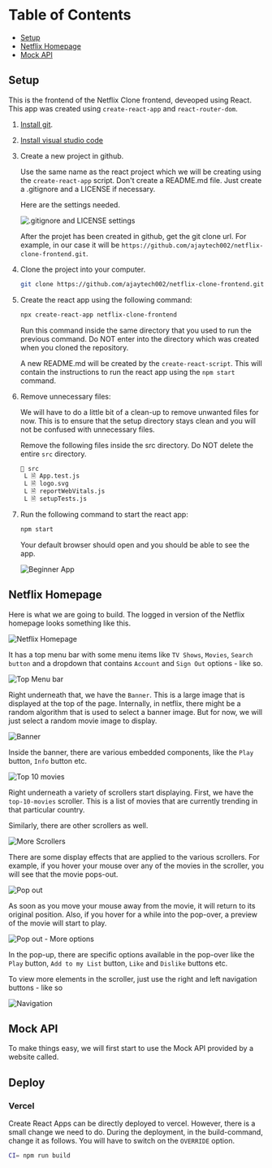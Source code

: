 # Table of Contents

- [Setup](#setup)
- [Netflix Homepage](#netflix-homepage)
- [Mock API](#mock-api)

## Setup

This is the frontend of the Netflix Clone frontend, deveoped using React. This app was created using `create-react-app` and `react-router-dom`.

1. [Install git](https://git-scm.com/downloads).
2. [Install visual studio code](https://code.visualstudio.com/)
3. Create a new project in github.

   Use the same name as the react project which we will be creating using the `create-react-app` script. Don't create a README.md file. Just create a .gitignore and a LICENSE if necessary.

   Here are the settings needed.

   ![.gitignore and LICENSE settings](/docs/images/github-create-repository-initial-setup.png)

   After the projet has been created in github, get the git clone url. For example, in our case it will be `https://github.com/ajaytech002/netflix-clone-frontend.git`.

4. Clone the project into your computer.

   ```bash
   git clone https://github.com/ajaytech002/netflix-clone-frontend.git
   ```

5. Create the react app using the following command:

   ```bash
   npx create-react-app netflix-clone-frontend
   ```

   Run this command inside the same directory that you used to run the previous command. Do NOT enter into the directory which was created when you cloned the repository.

   A new README.md will be created by the `create-react-script`. This will contain the instructions to run the react app using the `npm start` command.

6. Remove unnecessary files:

   We will have to do a little bit of a clean-up to remove unwanted files for now. This is to ensure that the setup directory stays clean and you will not be confused with unnecessary files.

   Remove the following files inside the src directory. Do NOT delete the entire `src` directory.

   ```bash
   📁 src
    Ⳑ 🗎 App.test.js
    Ⳑ 🗎 logo.svg
    Ⳑ 🗎 reportWebVitals.js
    Ⳑ 🗎 setupTests.js
   ```

7. Run the following command to start the react app:

   ```bash
   npm start
   ```

   Your default browser should open and you should be able to see the app.

   ![Beginner App](/docs/images/react-app-start.png)

## Netflix Homepage

Here is what we are going to build. The logged in version of the Netflix homepage looks something like this.

![Netflix Homepage](/docs/images/netflix-home-page-banner.png)

It has a top menu bar with some menu items like `TV Shows`, `Movies`, `Search button` and a dropdown that contains `Account` and `Sign Out` options - like so.

![Top Menu bar](/docs/images/netflix-home-page-top-menu.png)

Right underneath that, we have the `Banner`. This is a large image that is displayed at the top of the page. Internally, in netflix, there might be a random algorithm that is used to select a banner image. But for now, we will just select a random movie image to display.

![Banner](/docs/images/netflix-home-page-banner-image.png)

Inside the banner, there are various embedded components, like the `Play` button, `Info` button etc.

![Top 10 movies](/docs/images/netflix-home-page-top-10-scroller.png)

Right underneath a variety of scrollers start displaying. First, we have the `top-10-movies` scroller. This is a list of movies that are currently trending in that particular country.

Similarly, there are other scrollers as well.

![More Scrollers](/docs/images/netflix-home-page-more-scrollers.png)

There are some display effects that are applied to the various scrollers. For example, if you hover your mouse over any of the movies in the scroller, you will see that the movie pops-out.

![Pop out](/docs/images/pop-out.gif)

As soon as you move your mouse away from the movie, it will return to its original position. Also, if you hover for a while into the pop-over, a preview of the movie will start to play.

![Pop out - More options](/docs/images/pop-out-more-options.png)

In the pop-up, there are specific options available in the pop-over like the `Play` button, `Add to my List` button, `Like` and `Dislike` buttons etc.

To view more elements in the scroller, just use the right and left navigation buttons - like so

![Navigation](/docs/images/scroller-right-left.gif)

## Mock API

To make things easy, we will first start to use the Mock API provided by a website called.

## Deploy

### Vercel

Create React Apps can be directly deployed to vercel. However, there is a small change we need to do. During the deployment, in the build-command, change it as follows. You will have to switch on the `OVERRIDE` option.

```bash
CI= npm run build
```
